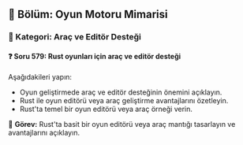## 📘 Bölüm: Oyun Motoru Mimarisi
### 🔹 Kategori: Araç ve Editör Desteği
#### ❓ Soru 579: Rust oyunları için araç ve editör desteği

Aşağıdakileri yapın:

- Oyun geliştirmede araç ve editör desteğinin önemini açıklayın.
- Rust ile oyun editörü veya araç geliştirme avantajlarını özetleyin.
- Rust'ta temel bir oyun editörü veya araç örneği verin.

🔧 **Görev:** Rust'ta basit bir oyun editörü veya araç mantığı tasarlayın ve avantajlarını açıklayın.
